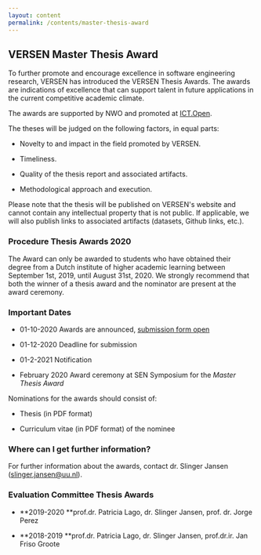 ```yaml
---
layout: content
permalink: /contents/master-thesis-award
---
```


## VERSEN Master Thesis Award

To further promote and encourage excellence in software engineering research, VERSEN has introduced the VERSEN Thesis Awards. The awards are indications of excellence that can support talent in future applications in the current competitive academic climate.

The awards are supported by NWO and promoted at [ICT.Open](https://ict-research.nl/ict-open/).

The theses will be judged on the following factors, in equal parts:

*   Novelty to and impact in the field promoted by VERSEN.

*   Timeliness.

*   Quality of the thesis report and associated artifacts.

*   Methodological approach and execution.

Please note that the thesis will be published on VERSEN's website and cannot contain any intellectual property that is not public. If applicable, we will also publish links to associated artifacts (datasets, Github links, etc.).

### Procedure Thesis Awards 2020

The Award can only be awarded to students who have obtained their degree from a Dutch institute of higher academic learning between September 1st, 2019, until August 31st, 2020. We strongly recommend that both the winner of a thesis award and the nominator are present at the award ceremony. 

### Important Dates

*   01-10-2020 Awards are announced, [submission form open](https://docs.google.com/forms/d/e/1FAIpQLSfZHJEdbKldmLLMWMSGn7cilm28jv8czO1ESMEUFGCbpF5uIg/viewform?usp=sf_link)

*   01-12-2020 Deadline for submission

*   01-2-2021 Notification

*   February 2020 Award ceremony at SEN Symposium for the _Master Thesis Award_

Nominations for the awards should consist of:

*   Thesis (in PDF format)

*   Curriculum vitae (in PDF format) of the nominee

### Where can I get further information?

For further information about the awards, contact dr. Slinger Jansen ([slinger.jansen@uu.nl](mailto:slinger.jansen@uu.nl)).

### Evaluation Committee Thesis Awards

* **2019-2020 **prof.dr. Patricia Lago, dr. Slinger Jansen, prof. dr. Jorge Perez

* **2018-2019 **prof.dr. Patricia Lago, dr. Slinger Jansen, prof.dr.ir. Jan Friso Groote
